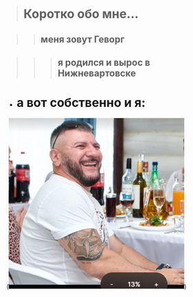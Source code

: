 > # Коротко обо мне... 

>> ## меня зовут **Геворг**

>>> ## я родился и вырос в Нижневартовске

+ # а вот собственно и я: 

(![Alt text](image.png))